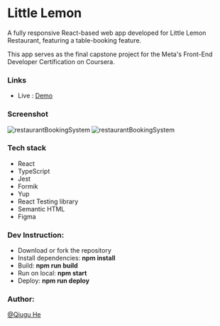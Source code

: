 # Little Lemon

A fully responsive React-based web app developed for Little Lemon Restaurant, featuring a table-booking feature. 

This app serves as the final capstone project for the Meta's Front-End Developer Certification on Coursera.

### Links

- Live : [Demo](https://littlelemon-black.vercel.app/)

### Screenshot

![restaurantBookingSystem](https://github.com/Qiugu-He/littlelemon/blob/master/public/screenshot.jpeg)
![restaurantBookingSystem](https://github.com/Qiugu-He/littlelemon/blob/master/public/screenshot2.jpeg)


### Tech stack

- React
- TypeScript
- Jest
- Formik
- Yup
- React Testing library
- Semantic HTML
- Figma


###  Dev Instruction:
- Download or fork the repository
- Install dependencies: **npm install**
- Build: **npm run build**
- Run on local: **npm start**
- Deploy: **npm run deploy**

### Author: 
[@Qiugu He](https://github.com/Qiugu-He)
